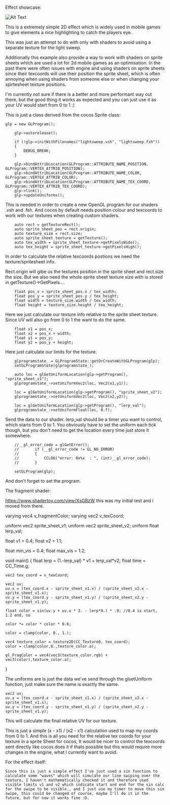 Effect showcase: 


![Alt Text](https://puu.sh/ABhfJ/9f56d9289f.gif)



This is a extremely simple 2D effect which is widely used in mobile games to give elements a nice highlighting to catch the players eye.

This was just an attempt to do with only with shaders to avoid using a separate texture for the light sweep.

Additionally this example also provide a way to work with shaders on sprite sheets which are used a lot for 2d mobile games as an optimisation.
In the past there were often issues with engine and using shaders on sprite sheets since their texcoords will use their position the sprite sheet, which is often annoying when using shaders from someone else or when changing your spirtesheet texture positions.

I'm currently not sure if there is a better and more performant way out there, but the good thing it works as expected and you can just use it as your UV would start from 0 to 1 :)



This is just a class derived from the cocos Sprite class:

	glp = new GLProgram();

        glp->autorelease();

        if (!glp->initWithFilenames("lightsweep.vsh", "lightsweep.fsh"))
        {
            DEBUG_BREAK;
        }

        glp->bindAttribLocation(GLProgram::ATTRIBUTE_NAME_POSITION, GLProgram::VERTEX_ATTRIB_POSITION);
        glp->bindAttribLocation(GLProgram::ATTRIBUTE_NAME_COLOR, GLProgram::VERTEX_ATTRIB_COLOR);
        glp->bindAttribLocation(GLProgram::ATTRIBUTE_NAME_TEX_COORD, GLProgram::VERTEX_ATTRIB_TEX_COORD);
        glp->link();
        glp->updateUniforms();

This is needed in order to create a new OpenGL program for our shaders .vsh and .fsh.
And cocos by default needs position colour and texcoords to work with our textures when creating custom shaders.

        auto rect = getTextureRect();
        auto sprite_sheet_pos = rect.origin;
        auto texture_size = rect.size;
        auto sprite_sheet_texture = getTexture();
        auto tex_width = sprite_sheet_texture->getPixelsWide();
        auto tex_height = sprite_sheet_texture->getPixelsHigh();

In order to calculate the relative texcoords postions we need the texture/spritesheet info.

Rect.origin will gibe us the textures position in the sprite sheet and rect.size the size.
But we also need the whole sprite sheet texture size with is stored in getTexture()->GetPixels....


        float pos_x = sprite_sheet_pos.x / tex_width;
        float pos_y = sprite_sheet_pos.y / tex_height;
        float width = texture_size.width / tex_width;
        float height = texture_size.height / tex_height;

Here we just calculate our texture info relative to the sprite sheet texture.
Since UV will also go from 0 to 1 the want to do the same.

        float x1 = pos_x;
        float x2 = pos_x + width;
        float y1 = pos_y;
        float y2 = pos_y + height;


Here just calculate our limits for the texture.
    
        glprogramstate_ = GLProgramState::getOrCreateWithGLProgram(glp);
        setGLProgramState(glprogramstate_);
    
        auto loc = glGetUniformLocation(glp->getProgram(), "sprite_sheet_v1");
        glprogramstate_->setUniformVec2(loc, Vec2(x1,y1));
    
        loc = glGetUniformLocation(glp->getProgram(), "sprite_sheet_v2");
        glprogramstate_->setUniformVec2(loc, Vec2(x2,y2));
    
		loc = glGetUniformLocation(glp->getProgram(), "lerp_val");
		glprogramstate_->setUniformFloat(loc, 0.f);

Send the data to our shader.
lerp_val should be a timer you want to control, which starts from 0 to 1.
You obviously have to set the uniform each tick though, but you don't need to get the location every time just store it somewhere.

    
        //__gl_error_code = glGetError();
        //       if (__gl_error_code != GL_NO_ERROR)
        //       {
        //           CCLOG("error: 0x%x  : ", (int)__gl_error_code);
        //       }

        setGLProgram(glp);

And don't forget to set the program.

The fragment shader:

https://www.shadertoy.com/view/XsGBzW this was my initial test and i moved from there.

varying vec4 v_fragmentColor;
varying vec2 v_texCoord;

uniform vec2 sprite_sheet_v1;
uniform vec2 sprite_sheet_v2;
uniform float lerp_val;

float v1 = 0.4;
float v2 = 1.1;

float min_vis = 0.4;
float max_vis = 1.2;

void main()
{
    float lerp = (1.-lerp_val) * v1 + lerp_val*v2;
	float time = CC_Time.g;
    
	vec2 tex_coord = v_texCoord;
	
	vec2 uv;
	uv.x = (tex_coord.x - sprite_sheet_v1.x) / (sprite_sheet_v2.x - sprite_sheet_v1.x);
	uv.y = (tex_coord.y - sprite_sheet_v1.y) / (sprite_sheet_v2.y - sprite_sheet_v1.y);

	float color = sin(uv.y + uv.x * 3. - lerp*9.) * .9; //0.4 is start, 1.2 end, so 
	
	color *= color * color * 0.6;
    
	color = clamp(color, 0., 1.);
	
	vec4 texture_color = texture2D(CC_Texture0, tex_coord);
	color = clamp(color,0.,texture_color.a);
	
	gl_FragColor = vec4(vec3(texture_color.rgb) + vec3(color),texture_color.a);
}




The uniforms are Is just the data we've send through the glsetUniform function, just make sure the name is exactly the same.

	vec2 uv;
	uv.x = (tex_coord.x - sprite_sheet_v1.x) / (sprite_sheet_v2.x - sprite_sheet_v1.x);
	uv.y = (tex_coord.y - sprite_sheet_v1.y) / (sprite_sheet_v2.y - sprite_sheet_v1.y);

This will calculate the final relative UV for our texture.

This is just a simple (x - x1) / (x2 - x1) calculation used to map my coords from 0 to 1.
And this is all you need for the relative tex coords for your texture in a sprite Sheet for cocos, It would be nicer to control the texcoords sent directly like cocos does it if thats possible but this would require more changes in the engine, what I currently want to avoid.



For the effect itself:

    Since this is just a simple effect I've just used a sin function to calculate some "waves" which will simulate our line swiping over the texture, I haven't mathematically checked it and therefore used visible limits v1 and v2 which indicate start and end for the sin calc for the swipe to be visible., and I just use my timer to move this sin swipe, this could be changed of course, maybe I'll do it in the future, but for now it works fine :D.





 
